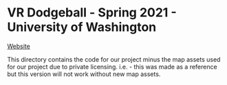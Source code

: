 # VR Dodgeball - Spring 2021 - University of Washington
[Website](https://uwrealitylab.github.io/xrcapstone21sp-team1/)

This directory contains the code for our project minus the map assets used for our project due to private licensing. i.e. - this was made as a reference but this version will not work without new map assets.
